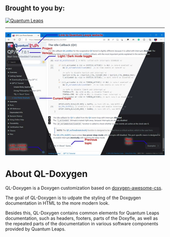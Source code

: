 ## Brought to you by:
[![Quantum Leaps](https://www.state-machine.com/attachments/logo_ql_400.png)](https://www.state-machine.com)

---------------------------------------------------------------------
![ql-doxygen](images/help_using.jpg)

# About QL-Doxygen

QL-Doxygen is a Doxygen customization based on
[doxygen-awesome-css](https://github.com/jothepro/doxygen-awesome-css).

The goal of QL-Doxygen is to udpate the styling of the Doxgygen documentation
in HTML to the more modern look.

Besides this, QL-Doxygen contains common elements for Quantum Leaps
documentation, such as headers, footers, parts of the Doxyfle, as well as
the repeated parts of the documentation in various software components
provided by Quantum Leaps.
